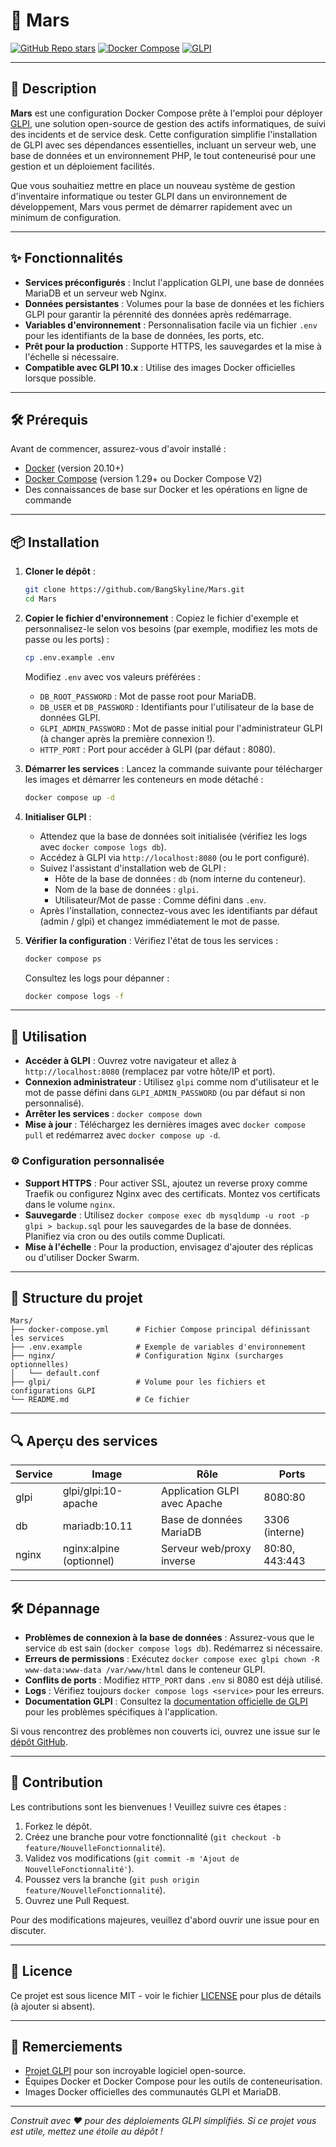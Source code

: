 # 🚀 Mars

[![GitHub Repo stars](https://img.shields.io/github/stars/BangSkyline/Mars?style=social)](https://github.com/BangSkyline/Mars)
[![Docker Compose](https://img.shields.io/badge/Docker%20Compose-1.29%2B-blue)](https://docs.docker.com/compose/)
[![GLPI](https://img.shields.io/badge/GLPI-10.x-green)](https://glpi-project.org/)

---

## 📖 Description

**Mars** est une configuration Docker Compose prête à l'emploi pour déployer [GLPI](https://glpi-project.org/), une solution open-source de gestion des actifs informatiques, de suivi des incidents et de service desk. Cette configuration simplifie l'installation de GLPI avec ses dépendances essentielles, incluant un serveur web, une base de données et un environnement PHP, le tout conteneurisé pour une gestion et un déploiement facilités.

Que vous souhaitiez mettre en place un nouveau système de gestion d'inventaire informatique ou tester GLPI dans un environnement de développement, Mars vous permet de démarrer rapidement avec un minimum de configuration.

---

## ✨ Fonctionnalités

- **Services préconfigurés** : Inclut l'application GLPI, une base de données MariaDB et un serveur web Nginx.
- **Données persistantes** : Volumes pour la base de données et les fichiers GLPI pour garantir la pérennité des données après redémarrage.
- **Variables d'environnement** : Personnalisation facile via un fichier `.env` pour les identifiants de la base de données, les ports, etc.
- **Prêt pour la production** : Supporte HTTPS, les sauvegardes et la mise à l'échelle si nécessaire.
- **Compatible avec GLPI 10.x** : Utilise des images Docker officielles lorsque possible.

---

## 🛠 Prérequis

Avant de commencer, assurez-vous d'avoir installé :

- [Docker](https://docs.docker.com/get-docker/) (version 20.10+)
- [Docker Compose](https://docs.docker.com/compose/install/) (version 1.29+ ou Docker Compose V2)
- Des connaissances de base sur Docker et les opérations en ligne de commande

---

## 📦 Installation

1. **Cloner le dépôt** :
   ```bash
   git clone https://github.com/BangSkyline/Mars.git
   cd Mars
   ```

2. **Copier le fichier d'environnement** :
   Copiez le fichier d'exemple et personnalisez-le selon vos besoins (par exemple, modifiez les mots de passe ou les ports) :
   ```bash
   cp .env.example .env
   ```

   Modifiez `.env` avec vos valeurs préférées :
   - `DB_ROOT_PASSWORD` : Mot de passe root pour MariaDB.
   - `DB_USER` et `DB_PASSWORD` : Identifiants pour l'utilisateur de la base de données GLPI.
   - `GLPI_ADMIN_PASSWORD` : Mot de passe initial pour l'administrateur GLPI (à changer après la première connexion !).
   - `HTTP_PORT` : Port pour accéder à GLPI (par défaut : 8080).

3. **Démarrer les services** :
   Lancez la commande suivante pour télécharger les images et démarrer les conteneurs en mode détaché :
   ```bash
   docker compose up -d
   ```

4. **Initialiser GLPI** :
   - Attendez que la base de données soit initialisée (vérifiez les logs avec `docker compose logs db`).
   - Accédez à GLPI via `http://localhost:8080` (ou le port configuré).
   - Suivez l'assistant d'installation web de GLPI :
     - Hôte de la base de données : `db` (nom interne du conteneur).
     - Nom de la base de données : `glpi`.
     - Utilisateur/Mot de passe : Comme défini dans `.env`.
   - Après l'installation, connectez-vous avec les identifiants par défaut (admin / glpi) et changez immédiatement le mot de passe.

5. **Vérifier la configuration** :
   Vérifiez l'état de tous les services :
   ```bash
   docker compose ps
   ```
   Consultez les logs pour dépanner :
   ```bash
   docker compose logs -f
   ```

---

## 🚀 Utilisation

- **Accéder à GLPI** : Ouvrez votre navigateur et allez à `http://localhost:8080` (remplacez par votre hôte/IP et port).
- **Connexion administrateur** : Utilisez `glpi` comme nom d'utilisateur et le mot de passe défini dans `GLPI_ADMIN_PASSWORD` (ou par défaut si non personnalisé).
- **Arrêter les services** : `docker compose down`
- **Mise à jour** : Téléchargez les dernières images avec `docker compose pull` et redémarrez avec `docker compose up -d`.

### ⚙️ Configuration personnalisée

- **Support HTTPS** : Pour activer SSL, ajoutez un reverse proxy comme Traefik ou configurez Nginx avec des certificats. Montez vos certificats dans le volume `nginx`.
- **Sauvegarde** : Utilisez `docker compose exec db mysqldump -u root -p glpi > backup.sql` pour les sauvegardes de la base de données. Planifiez via cron ou des outils comme Duplicati.
- **Mise à l'échelle** : Pour la production, envisagez d'ajouter des réplicas ou d'utiliser Docker Swarm.

---

## 📂 Structure du projet

```
Mars/
├── docker-compose.yml      # Fichier Compose principal définissant les services
├── .env.example            # Exemple de variables d'environnement
├── nginx/                  # Configuration Nginx (surcharges optionnelles)
│   └── default.conf
├── glpi/                   # Volume pour les fichiers et configurations GLPI
└── README.md               # Ce fichier
```

---

## 🔍 Aperçu des services

| Service | Image | Rôle | Ports |
|---------|-------|------|-------|
| glpi    | glpi/glpi:10-apache | Application GLPI avec Apache | 8080:80 |
| db      | mariadb:10.11 | Base de données MariaDB | 3306 (interne) |
| nginx   | nginx:alpine (optionnel) | Serveur web/proxy inverse | 80:80, 443:443 |

---

## 🛠 Dépannage

- **Problèmes de connexion à la base de données** : Assurez-vous que le service `db` est sain (`docker compose logs db`). Redémarrez si nécessaire.
- **Erreurs de permissions** : Exécutez `docker compose exec glpi chown -R www-data:www-data /var/www/html` dans le conteneur GLPI.
- **Conflits de ports** : Modifiez `HTTP_PORT` dans `.env` si 8080 est déjà utilisé.
- **Logs** : Vérifiez toujours `docker compose logs <service>` pour les erreurs.
- **Documentation GLPI** : Consultez la [documentation officielle de GLPI](https://glpi-project.org/documentation/) pour les problèmes spécifiques à l'application.

Si vous rencontrez des problèmes non couverts ici, ouvrez une issue sur le [dépôt GitHub](https://github.com/BangSkyline/Mars/issues).

---

## 🤝 Contribution

Les contributions sont les bienvenues ! Veuillez suivre ces étapes :

1. Forkez le dépôt.
2. Créez une branche pour votre fonctionnalité (`git checkout -b feature/NouvelleFonctionnalité`).
3. Validez vos modifications (`git commit -m 'Ajout de NouvelleFonctionnalité'`).
4. Poussez vers la branche (`git push origin feature/NouvelleFonctionnalité`).
5. Ouvrez une Pull Request.

Pour des modifications majeures, veuillez d'abord ouvrir une issue pour en discuter.

---

## 📜 Licence

Ce projet est sous licence MIT - voir le fichier [LICENSE](LICENSE) pour plus de détails (à ajouter si absent).

---

## 🙏 Remerciements

- [Projet GLPI](https://glpi-project.org/) pour son incroyable logiciel open-source.
- Équipes Docker et Docker Compose pour les outils de conteneurisation.
- Images Docker officielles des communautés GLPI et MariaDB.

---

*Construit avec ❤️ pour des déploiements GLPI simplifiés. Si ce projet vous est utile, mettez une étoile au dépôt !*